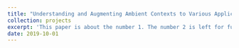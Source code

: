 ```yaml
---
title: "Understanding and Augmenting Ambient Contexts to Various Applications"
collection: projects 
excerpt: 'This paper is about the number 1. The number 2 is left for future work.'
date: 2019-10-01
---
```

